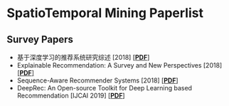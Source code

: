 # SpatioTemporal Mining Paperlist 

## Survey Papers
* 基于深度学习的推荐系统研究综述 [2018] [[__PDF__](http://cjc.ict.ac.cn/online/bfpub/hlww-2018124152810.pdf)]
* Explainable Recommendation: A Survey and New Perspectives [2018] [[__PDF__]](https://arxiv.org/pdf/1804.11192.pdf)
* Sequence-Aware Recommender Systems [2018] [[__PDF__]](https://arxiv.org/pdf/1802.08452.pdf)
* DeepRec: An Open-source Toolkit for Deep Learning based Recommendation [IJCAI 2019] [[__PDF__]](https://arxiv.org/pdf/1905.10536.pdf)
